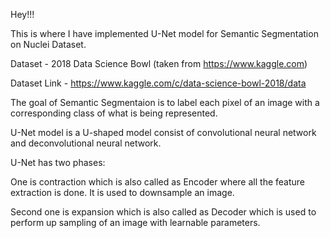 Hey!!!

This is where I have implemented U-Net model for Semantic Segmentation on Nuclei Dataset.

Dataset - 2018 Data Science Bowl (taken from https://www.kaggle.com)

Dataset Link - https://www.kaggle.com/c/data-science-bowl-2018/data

The goal of Semantic Segmentaion is to label each pixel of an image with a corresponding class  of what is being represented. 

U-Net model is a U-shaped model consist of convolutional neural network and deconvolutional neural network.

U-Net has two phases:

One is contraction which is also called as Encoder where all the feature extraction is done. It is used to downsample an image. 

Second one is expansion which is also called as Decoder which is used to perform up sampling of an image with learnable parameters.
